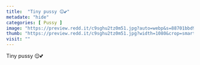 ```yaml
---
title:  "Tiny pussy 😌💕"
metadate: "hide"
categories: [ Pussy ]
image: "https://preview.redd.it/c9sghu2tz0m51.jpg?auto=webp&s=88701bbd935e6904729336033ce7ef751218bf1d"
thumb: "https://preview.redd.it/c9sghu2tz0m51.jpg?width=1080&crop=smart&auto=webp&s=bad9add27754522f0e85041980958fdffbabd36d"
visit: ""
---
```

Tiny pussy 😌💕
